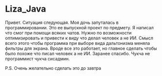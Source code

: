 # Liza_Java

Привет.
Ситуация следующая. Моя дочь запуталась в программировании. Это ее выпускной проект по предмету. Я написал что смог при помощи всяких чатов. 
Нужно по возможности оптимизировать и привести к виду что делал человек а не ИИ.
Смысл всего этого чтобы программа при выборе вида дальтонизма меняла фильтры для экрана.
Вроде все это работает, но главное сделать чтобы было похоже что писал человек а не ИИ.
Заранее спасибо. Чукча не программист чукча сисадмин.

P.S. Очень желательно сделать это до завтра
